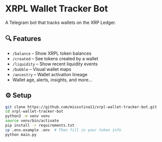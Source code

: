 # XRPL Wallet Tracker Bot

A Telegram bot that tracks wallets on the XRP Ledger.

## 🔍 Features

- `/balance` – Show XRPL token balances
- `/created` – See tokens created by a wallet
- `/liquidity` – Show recent liquidity events
- `/bubble` – Visual wallet maps
- `/ancestry` – Wallet activation lineage
- Wallet age, alerts, insights, and more...

## ⚙️ Setup

```bash
git clone https://github.com/missxtina11/xrpl-wallet-tracker-bot.git
cd xrpl-wallet-tracker-bot
python3 -m venv venv
source venv/bin/activate
pip install -r requirements.txt
cp .env.example .env  # Then fill in your token info
python main.py
